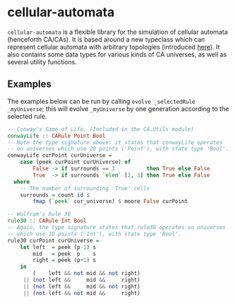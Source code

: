 # cellular-automata

`cellular-automata` is a flexible library for the simulation of cellular
automata (henceforth CA/CAs). It is based around a new typeclass which can
represent cellular automata with arbitrary topologies (introduced [here](https://www.reddit.com/r/haskell/comments/a2vnni/a_better_comonad_for_cellular_automata/)).
It also contains some data types for various kinds of CA universes, as well as
several utility functions.

## Examples

The examples below can be run by calling
`evolve _selectedRule _myUniverse`; this will evolve `_myUniverse` by
one generation according to the selected rule.

```haskell
-- Conway's Game of Life. (Included in the CA.Utils module)
conwayLife :: CARule Point Bool
-- Note the type signature above: it states that conwayLife operates
-- on universes which use 2D points ('Point'), with state type 'Bool'.
conwayLife curPoint curUniverse =
    case (peek curPoint curUniverse) of
        False -> if surrounds == 3          then True else False
        True  -> if surrounds `elem` [2, 3] then True else False
  where
    -- The number of surrounding 'True' cells
    surrounds = count id $
        fmap (`peek` cur_universe) $ moore False curPoint

-- Wolfram's Rule 30
rule30 :: CARule Int Bool
-- Again, the type signature states that rule30 operates on universes
-- which use 1D points ('Int'), with state type 'Bool'.
rule30 curPoint curUniverse =
    let left  = peek (p-1) s
        mid   = peek  p    s
        right = peek (p+1) s
    in
        (    left && not mid && not right)
     || (not left &&     mid &&     right)
     || (not left &&     mid && not right)
     || (not left && not mid &&     right)
```
